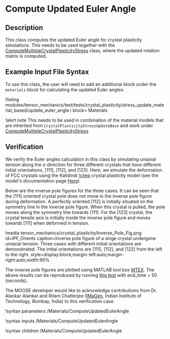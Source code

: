 # Compute Updated Euler Angle

## Description

This class computes the updated Euler angle for crystal plasticity simulations. This needs to be used together with the  [ComputeMultipleCrystalPlasticityStress](/ComputeMultipleCrystalPlasticityStress.md) class, where the updated rotation matrix is computed.

## Example Input File Syntax

To use this class, the user will need to add an additional block under the `materials` block for calculating the updated Euler angles:

!listing modules/tensor_mechanics/test/tests/crystal_plasticity/stress_update_material_based/update_euler_angle.i block= Materials

!alert note
This needs to be used in combination of the material models that are inherited from `CrystalPlasticityStressUpdateBase` and work under [ComputeMultipleCrystalPlasticityStress](/ComputeMultipleCrystalPlasticityStress.md).

## Verification

We verify the Euler angles calculation in this class by simulating uniaxial tension along the z-direction for three different crystals that have different initial orientations, $[111]$, $[112]$, and $[123]$. Here, we simulate the deformation of FCC crystals using the Kalidindi [!citep](kalidindi1992) crystal plasticity model (see the model's documentation page [Here](/CrystalPlasticityKalidindiUpdate.md)).

Below are the inverse pole figures for the three cases. It can be seen that the $[111]$ oriented crystal pole does not move in the inverse pole figure during deformation.  A perfectly oriented $[112]$ is initially situated on the symmetry line in the inverse pole figure. When this crystal is pulled, the pole moves along the symmetry line towards $[111]$. For the $[123]$ crystal, the crystal tensile axis is initially inside the inverse pole figure and moves towards $[111]$ when deformed in tension.

!media tensor_mechanics/crystal_plasticity/Inverse_Pole_Fig.png
    id=IPF_Orients
    caption=Inverse pole figure of a singe crystal undergone uniaxial tension. Three cases with different initial orientations are demonstrated. The initial orientations are $[111]$, $[112]$, and $[123]$ from the left to the right.
    style=display:block;margin-left:auto;margin-right:auto;width:90%

The inverse pole figures are plotted using MATLAB tool box [MTEX](https://github.com/mtex-toolbox/mtex). The above results can be reproduced  by running [this test](modules/tensor_mechanics/test/tests/crystal_plasticity/stress_update_material_based/update_euler_angle.i) with end_time = 50 (seconds).

The MOOSE developer would like to acknowledge contributions from Dr. Alankar Alankar and Ritam Chatterjee ([IMaGen](https://www.me.iitb.ac.in/~alankar/), Indian Institute of Technology, Bombay, India) to this verification case.


!syntax parameters /Materials/ComputeUpdatedEulerAngle

!syntax inputs /Materials/ComputeUpdatedEulerAngle

!syntax children /Materials/ComputeUpdatedEulerAngle
